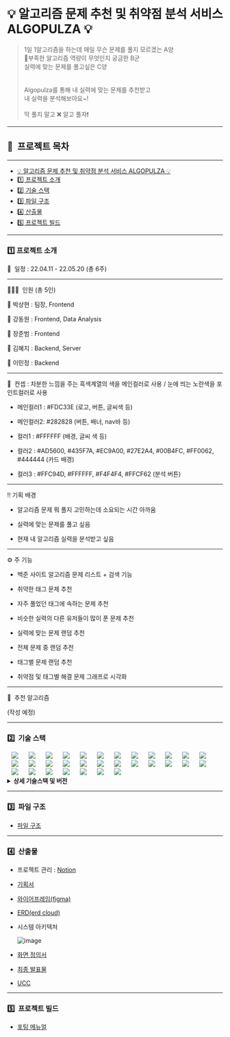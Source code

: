 # 💡 알고리즘 문제 추천 및 취약점 분석 서비스 ALGOPULZA 💡

> 1일 1알고리즘을 하는데 매일 무슨 문제를 풀지 모르겠는 A양 <br>
> 부족한 알고리즘 역량이 무엇인지 궁금한 B군 <br>
> 실력에 맞는 문제를 풀고싶은 C양 <br>
> <br>
>  <br>
> Algopulza를 통해 내 실력에 맞는 문제를 추천받고 <br>
> 내 실력을 분석해보아요~! <br>
> <br>
> 막 풀지 말고 ❌  알고 풀자❗️<br>

---

## 📎   프로젝트 목차

---

- [💡 알고리즘 문제 추천 및 취약점 분석 서비스 ALGOPULZA 💡](#💡-알고리즘-문제-추천-및-취약점-분석-서비스-ALGOPULZA-💡)
- [1️⃣ 프로젝트 소개](#1️⃣-프로젝트-소개)
- [2️⃣ 기술 스택](#2️⃣-기술-스택)
- [3️⃣ 파일 구조](#3️⃣-파일-구조)
- [4️⃣ 산출물](#4️⃣-산출물)
- [5️⃣ 프로젝트 빌드](#5️⃣-프로젝트-빌드)

---

### 1️⃣ 프로젝트 소개

📆  일정 : 22.04.11 - 22.05.20 (총 6주)

- - - - - - - - - - - - - - - - - - - - - - - - - - - - - -

👨‍👨‍👦‍  인원 (총 5인)

🧑 박상현 : 팀장, Frontend

🧑 강동원 : Frontend, Data Analysis

🧑 장준범 : Frontend

👩 김혜지 : Backend, Server

👩 이민정 : Backend 

- - - - - - - - - - - - - - - - - - - - - - - - - - - - - -

🎨  컨셉 : 차분한 느낌을 주는 흑색계열의 색을 메인컬러로 사용 / 눈에 띄는 노란색을 포인트컬러로 사용

- 메인컬러1 : #FDC33E (로고, 버튼, 글씨색 등)

- 메인컬러2: #282828 (버튼, 배너, nav바 등)

- 컬러1 : #FFFFFF (배경, 글씨 색 등)

- 컬러2 : #AD5600, #435F7A, #EC9A00, #27E2A4, #00B4FC, #FF0062, #444444  (카드 배경)

- 컬러3 : #FFC94D, #FFFFFF, #F4F4F4, #FFCF62 (분석 버튼)

- - - - - - - - - - - - - - - - - - - - - - - - - - - - - -

‼️  기획 배경 

- 알고리즘 문제 뭐 풀지 고민하는데 소요되는 시간 아까움

- 실력에 맞는 문제를 풀고 싶음

- 현재 내 알고리즘 실력을 분석받고 싶음

- - - - - - - - - - - - - - - - - - - - - - - - - - - - - -

⚙️  주 기능

- 백준 사이트 알고리즘 문제 리스트 + 검색 기능

- 취약한 태그 문제 추천

- 자주 풀었던 태그에 속하는 문제 추천

- 비슷한 실력의 다른 유저들이 많이 푼 문제 추천

- 실력에 맞는 문제 랜덤 추천

- 전체 문제 중 랜덤 추천

- 태그별 문제 랜덤 추천

- 취약점 및 태그별 해결 문제 그래프로 시각화

- - - - - - - - - - - - - - - - - - - - - - - - - - - - - -

🧐  추천 알고리즘 

 (작성 예정)

---

### 2️⃣  기술 스택
<img src="https://img.shields.io/badge/Jira-0052CC?style=for-the-badge&logo=JiraSoftware&logoColor=white" style="height : auto; margin-left : 10px; margin-right : 10px;"/>
<img src="https://img.shields.io/badge/GitLab-FC6D26?style=for-the-badge&logo=GitLab&logoColor=white" style="height : auto; margin-left : 10px; margin-right : 10px;"/>
<img src="https://img.shields.io/badge/Mattermost-0058CC?style=for-the-badge&logo=Mattermost&logoColor=white" style="height : auto; margin-left : 10px; margin-right : 10px;"/>
<img src="https://img.shields.io/badge/Notion-000000?style=for-the-badge&logo=Notion&logoColor=white" style="height : auto; margin-left : 10px; margin-right : 10px;"/>
<img src="https://img.shields.io/badge/Figma-F24E1E?style=for-the-badge&logo=Figma&logoColor=white" style="height : auto; margin-left : 10px; margin-right : 10px;"/>
<img src="https://img.shields.io/badge/IntelliJ-000000?style=for-the-badge&logo=IntelliJ&logoColor=white" style="height : auto; margin-left : 10px; margin-right : 10px;"/>
<img src="https://img.shields.io/badge/Visual Studio Code-007ACC?style=for-the-badge&logo=Visual Studio Code&logoColor=white" style="height : auto; margin-left : 10px; margin-right : 10px;"/>
<img src="https://img.shields.io/badge/HTML5-E34F26?style=for-the-badge&logo=HTML5&logoColor=white" style="height : auto; margin-left : 10px; margin-right : 10px;"/>
<img src="https://img.shields.io/badge/CSS3-1572B6?style=for-the-badge&logo=CSS3&logoColor=white" style="height : auto; margin-left : 10px; margin-right : 10px;"/>
<img src="https://img.shields.io/badge/TypeScript-3178C6?style=for-the-badge&logo=TypeScript&logoColor=white" style="height : auto; margin-left : 10px; margin-right : 10px;"/>
<img src="https://img.shields.io/badge/Next.js-000000?style=for-the-badge&logo=Next.js&logoColor=white" style="height : auto; margin-left : 10px; margin-right : 10px;"/>
<img src="https://img.shields.io/badge/React-61DAFB?style=for-the-badge&logo=React&logoColor=white" style="height : auto; margin-left : 10px; margin-right : 10px;"/>
<img src="https://img.shields.io/badge/styled-components-DB7093?style=for-the-badge&logo=styled-components&logoColor=white" style="height : auto; margin-left : 10px; margin-right : 10px;"/>
<img src="https://img.shields.io/badge/MUI-007FFF?style=for-the-badge&logo=MUI&logoColor=white" style="height : auto; margin-left : 10px; margin-right : 10px;"/>
<img src="https://img.shields.io/badge/Java-007396?style=for-the-badge&logo=Java&logoColor=white" style="height : auto; margin-left : 10px; margin-right : 10px;"/>
<img src="https://img.shields.io/badge/Spring Boot-6DB33F?style=for-the-badge&logo=Spring Boot&logoColor=white" style="height : auto; margin-left : 10px; margin-right : 10px;"/>
<img src="https://img.shields.io/badge/Swagger-85EA2D?style=for-the-badge&logo=Swagger&logoColor=white" style="height : auto; margin-left : 10px; margin-right : 10px;"/>
<img src="https://img.shields.io/badge/JSON Web Tokens-000000?style=for-the-badge&logo=JSON Web Tokens&logoColor=white" style="height : auto; margin-left : 10px; margin-right : 10px;"/>
<img src="https://img.shields.io/badge/Spring Security-6DB33F?style=for-the-badge&logo=Spring Security&logoColor=white" style="height : auto; margin-left : 10px; margin-right : 10px;"/>
<img src="https://img.shields.io/badge/Gradle-02303A?style=for-the-badge&logo=Gradle&logoColor=white" style="height : auto; margin-left : 10px; margin-right : 10px;"/>
<img src="https://img.shields.io/badge/Python-3776AB?style=for-the-badge&logo=Python&logoColor=white" style="height : auto; margin-left : 10px; margin-right : 10px;"/>
<img src="https://img.shields.io/badge/Flask-000000?style=for-the-badge&logo=Flask&logoColor=white" style="height : auto; margin-left : 10px; margin-right : 10px;"/>
<img src="https://img.shields.io/badge/NumPy-013243?style=for-the-badge&logo=NumPy&logoColor=white" style="height : auto; margin-left : 10px; margin-right : 10px;"/>
<img src="https://img.shields.io/badge/pandas-150458?style=for-the-badge&logo=pandas&logoColor=white" style="height : auto; margin-left : 10px; margin-right : 10px;"/>
<img src="https://img.shields.io/badge/scikit-learn-F7931E?style=for-the-badge&logo=scikit-learn&logoColor=white" style="height : auto; margin-left : 10px; margin-right : 10px;"/>
<img src="https://img.shields.io/badge/SciPy-8CAAE6?style=for-the-badge&logo=SciPy&logoColor=white" style="height : auto; margin-left : 10px; margin-right : 10px;"/>
<img src="https://img.shields.io/badge/MySQL-4479A1?style=for-the-badge&logo=MySQL&logoColor=white" style="height : auto; margin-left : 10px; margin-right : 10px;"/>
<img src="https://img.shields.io/badge/MongoDB-47A248?style=for-the-badge&logo=MongoDB&logoColor=white" style="height : auto; margin-left : 10px; margin-right : 10px;"/>
<img src="https://img.shields.io/badge/Amazon AWS-232F3E?style=for-the-badge&logo=Amazon AWS&logoColor=white" style="height : auto; margin-left : 10px; margin-right : 10px;"/>
<img src="https://img.shields.io/badge/Docker-2496ED?style=for-the-badge&logo=Docker&logoColor=white" style="height : auto; margin-left : 10px; margin-right : 10px;"/>
<img src="https://img.shields.io/badge/NGINX-009639?style=for-the-badge&logo=NGINX&logoColor=white" style="height : auto; margin-left : 10px; margin-right : 10px;"/>
<details><summary> <b> 상세 기술스택 및 버전</b> </summary>

|     구분     |      기술스택     |     버전   |
|--------------| ------------------|------------|
| 이슈관리      | Jira              | \-         |
| 형상관리      | Gitlab            | \-         |
| 커뮤니케이션  | Mattermost        | \-         |
|              | Gathertown        | \-         |
|              | Notion            | \-         |
|              | Figma             | \-         |
| OS           | Window10          | \-         |
|              | Mac               | \-         |
| IDE          | IntelliJ          | \-         |
|              | Visual Studio Code| 1.67.1     |
| Frontend     | HTML5             | \-         |
|              | CSS3              | \-         |
|              | TypeScript        | 4.6.3      |
|              | Next.js           | 12.1.5     |
|              | React             | 18.0.8     |
|              | Recoil            | 0.7.2      |
|              | styled-components | 5.3.5      |
|              | apexcharts        | 3.35.0     |
|              | slick-carousel    | 1.8.1      |
|              | mui/material      | 5.6.3      |
| Backend      | Java              | 11         |
|              | SpringBoot        | 2.6.x      |
|              | Swagger           | 3.x.x      |
|              | QueryDsl-JPA      | 5.x.x      |
|              | JWT               | 0.9.       |
|              | Lombok            | \-         |
|              | Security          | 2.5.5      |
|              | Validation        | 2.6.2      |
|              | AWS               | 2.2.6      |
|              | Gradle            | 7.4.2      |
| BigData      | Python            | 3.9.6      |
|              | Flask             | 2.1.1      |
|              | Numpy             | 1.22.3     |
|              | Pandas            | 1.4.2      |
|              | Scikit-learn      | 1.0.2      |
|              | Scipy             | 1.8.0      |
|              | Sklearn           | 0.0        |
| Database     | MySQL Workbench   | 8.0.x      |
|              | Mongo DB          | \-         |
|              | AWS S3            | \-         |
|              | AWS RDS           | \-         |
| CI/CD        | AWS EC2           | \-         |
|              | Jenkins           | \-         |
|              | Docker            | \-         |
|              | Ngnix             | \-         |

</details>

---

### 3️⃣  파일 구조

- [파일 구조](https://2dend.notion.site/AlgoPulza-ec55f81336584d8a95cba93d540c8c9f)

---

### 4️⃣  산출물

- 프로젝트 관리 : [Notion](https://2dend.notion.site/b02854c5d8d04c6eaeac11b767be14a3)

- [기획서]()

- [와이어프레임(figma)](https://www.figma.com/file/dKmIaVcWei43K9BTvlIFg6/SSAFY_3rd_%EC%95%8C%EA%B3%A0%ED%92%80%EC%9E%90?node-id=0%3A1)

- [ERD(erd cloud)](https://www.erdcloud.com/d/we74NfuvTHumNZza9)
- 시스템 아키텍처

  ![image](https://user-images.githubusercontent.com/38188374/167995185-e30056b1-8250-465a-8160-ac1451864d15.png)

- [화면 정의서]()

- [최종 발표물]()

- [UCC](https://www.youtube.com/watch?v=pg8k7BAyT4M)

---

### 5️⃣  프로젝트 빌드

- [포팅 메뉴얼]()
